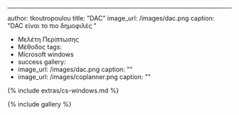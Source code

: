 ---
author: tkoutropoulou
title: "DAC"
image_url: /images/dac.png
caption: "DAC είναι το πιο δημοφιλές "
  - Μελέτη Περίπτωσης
  - Μέθοδος
tags:
  - Microsoft windows
  - success
gallery:
  - image_url: /images/dac.png
    caption: ""
  - image_url: /images/coplanner.png
    caption: ""

{% include extras/cs-windows.md %}

{% include gallery %}

